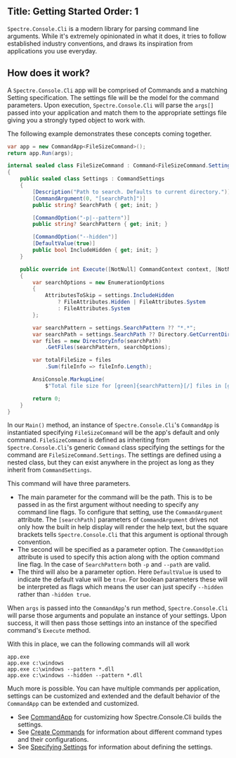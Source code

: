 Title: Getting Started
Order: 1
---

`Spectre.Console.Cli` is a modern library for parsing command line arguments. While it's extremely
opinionated in what it does, it tries to follow established industry conventions, and draws
its inspiration from applications you use everyday.

## How does it work?

A `Spectre.Console.Cli` app will be comprised of Commands and a matching Setting specification. The settings file will be the model for the command parameters. Upon execution, `Spectre.Console.Cli` will parse the `args[]` passed into your application and match them to the appropriate settings file giving you a strongly typed object to work with.

The following example demonstrates these concepts coming together.

```csharp
var app = new CommandApp<FileSizeCommand>();
return app.Run(args);

internal sealed class FileSizeCommand : Command<FileSizeCommand.Settings>
{
    public sealed class Settings : CommandSettings
    {
        [Description("Path to search. Defaults to current directory.")]
        [CommandArgument(0, "[searchPath]")]
        public string? SearchPath { get; init; }

        [CommandOption("-p|--pattern")]
        public string? SearchPattern { get; init; }

        [CommandOption("--hidden")]
        [DefaultValue(true)]
        public bool IncludeHidden { get; init; }
    }

    public override int Execute([NotNull] CommandContext context, [NotNull] Settings settings)
    {
        var searchOptions = new EnumerationOptions
        {
            AttributesToSkip = settings.IncludeHidden
                ? FileAttributes.Hidden | FileAttributes.System
                : FileAttributes.System
        };

        var searchPattern = settings.SearchPattern ?? "*.*";
        var searchPath = settings.SearchPath ?? Directory.GetCurrentDirectory();
        var files = new DirectoryInfo(searchPath)
            .GetFiles(searchPattern, searchOptions);

        var totalFileSize = files
            .Sum(fileInfo => fileInfo.Length);

        AnsiConsole.MarkupLine(
            $"Total file size for [green]{searchPattern}[/] files in [green]{searchPath}[/]: [blue]{totalFileSize:N0}[/] bytes");  $"Total file size for [green]{searchPattern}[/] files in [green]{searchPath}[/]: [blue]{totalFileSize:N0}[/] bytes");

        return 0;
    }
}
```

In our `Main()` method, an instance of `Spectre.Console.Cli`'s  `CommandApp` is instantiated specifying `FileSizeCommand` will be the app's default and only command. `FileSizeCommand` is defined as inheriting from `Spectre.Console.Cli`'s generic `Command` class specifying the settings for the command are `FileSizeCommand.Settings`. The settings are defined  using a nested class, but they can exist anywhere in the project as long as they inherit from `CommandSettings`.

This command will have three parameters.

* The main parameter for the command will be the path. This is to be passed in as the first argument without needing to specify any command line flags. To configure that setting, use the `CommandArgument` attribute. The `[searchPath]` parameters of `CommandArgument` drives not only how the built in help display will render the help text, but the square brackets tells `Spectre.Console.Cli` that this argument is optional through convention.
* The second will be specified as a parameter option. The `CommandOption` attribute is used to specify this action along with the option command line flag. In the case of `SearchPattern` both `-p` and `--path` are valid.
* The third will also be a parameter option. Here `DefaultValue` is used to indicate the default value will be `true`. For boolean parameters these will be interpreted as flags which means the user can just specify `--hidden` rather than `-hidden true`.

When `args` is passed into the `CommandApp`'s run method, `Spectre.Console.Cli` will parse those arguments and populate an instance of your settings. Upon success, it will then pass those settings into an instance of the specified command's `Execute` method.

With this in place, we can the following commands will all work

```text
app.exe
app.exe c:\windows
app.exe c:\windows --pattern *.dll
app.exe c:\windows --hidden --pattern *.dll
```

Much more is possible. You can have multiple commands per application, settings can be customized and extended and the default behavior of the `CommandApp` can be extended and customized.

* See [CommandApp](./commandApp) for customizing how Spectre.Console.Cli builds the settings.
* See [Create Commands](./commands) for information about different command types and their configurations.
* See [Specifying Settings](./settings) for information about defining the settings.
